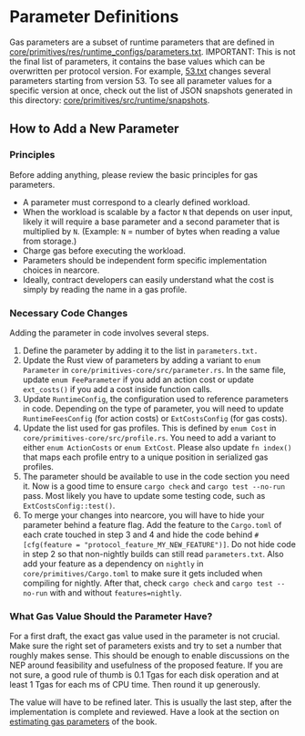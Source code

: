 # Parameter Definitions

Gas parameters are a subset of runtime parameters that are defined in
[core/primitives/res/runtime_configs/parameters.txt](https://github.com/near/nearcore/blob/master/core/primitives/res/runtime_configs/parameters.txt).
IMPORTANT: This is not the final list of parameters, it contains the base values
which can be overwritten per protocol version. For example,
[53.txt](core/primitives/res/runtime_configs/53.txt) changes several parameters
starting from version 53. To see all parameter values for a specific version at
once, check out the list of JSON snapshots generated in this directory:
[core/primitives/src/runtime/snapshots](https://github.com/near/nearcore/blob/master/core/primitives/src/runtime/snapshots).

<!-- TODO: Runtime Config Store -->

## How to Add a New Parameter

### Principles
Before adding anything, please review the basic principles for gas parameters.
- A parameter must correspond to a clearly defined workload.
- When the workload is scalable by a factor `N` that depends on user input,
  likely it will require a base parameter and a second parameter that is
  multiplied by `N`. (Example: `N` = number of bytes when reading a value from
  storage.)
- Charge gas before executing the workload.
- Parameters should be independent form specific implementation choices in
  nearcore.
- Ideally, contract developers can easily understand what the cost is simply by
  reading the name in a gas profile.

### Necessary Code Changes
Adding the parameter in code involves several steps.
1. Define the parameter by adding it to the list in `parameters.txt.`
2. Update the Rust view of parameters by adding a variant to `enum Parameter`
   in `core/primitives-core/src/parameter.rs`. In the same file, update
   `enum FeeParameter` if you add an action cost or update `ext_costs()`
   if you add a cost inside function calls.
3. Update `RuntimeConfig`, the configuration used to reference parameters in
   code. Depending on the type of parameter, you will need to update
   `RuntimeFeesConfig` (for action costs) or `ExtCostsConfig` (for gas costs).
4. Update the list used for gas profiles. This is defined by `enum Cost` in
   `core/primitives-core/src/profile.rs`. You need to add a variant to either
   `enum ActionCosts` or `enum ExtCost`. Please also update `fn index()` that
   maps each profile entry to a unique position in serialized gas profiles.
5. The parameter should be available to use in the code section you need it. Now
   is a good time to ensure `cargo check` and `cargo test --no-run` pass. Most
   likely you have to update some testing code, such as
   `ExtCostsConfig::test()`.
6. To merge your changes into nearcore, you will have to hide your parameter
   behind a feature flag. Add the feature to the `Cargo.toml` of each crate
   touched in step 3 and 4 and hide the code behind `#[cfg(feature =
   "protocol_feature_MY_NEW_FEATURE")]`. Do not hide code in step 2 so that
   non-nightly builds can still read `parameters.txt`. Also add your feature as
   a dependency on `nightly` in `core/primitives/Cargo.toml` to make sure it
   gets included when compiling for nightly. After that, check `cargo check` and
   `cargo test --no-run` with and without `features=nightly`.

### What Gas Value Should the Parameter Have?
For a first draft, the exact gas value used in the parameter is not crucial.
Make sure the right set of parameters exists and try to set a number that roughly
makes sense. This should be enough to enable discussions on the NEP around
feasibility and usefulness of the proposed feature. If you are not sure, a good
rule of thumb is 0.1 Tgas for each disk operation and at least 1 Tgas for each 
ms of CPU time. Then round it up generously.

The value will have to be refined later. This is usually the last step, after
the implementation is complete and reviewed. Have a look at the section on
[estimating gas parameters](./estimator.md) of the book.

